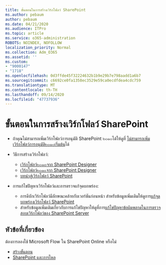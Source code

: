 ```yaml
---
title: ขั้นตอนในการสร้างเวิร์กโฟลว์ SharePoint
ms.author: pebaum
author: pebaum
ms.date: 04/21/2020
ms.audience: ITPro
ms.topic: article
ms.service: o365-administration
ROBOTS: NOINDEX, NOFOLLOW
localization_priority: Normal
ms.collection: Adm_O365
ms.assetid: ''
ms.custom:
- "9000147"
- "1718"
ms.openlocfilehash: 0d3ffde45f32224632b1b9e29b7e798aadd1a6b7
ms.sourcegitcommit: c6692ce0fa1358ec3529e59ca0ecdfdea4cdc759
ms.translationtype: MT
ms.contentlocale: th-TH
ms.lasthandoff: 09/14/2020
ms.locfileid: "47737936"
---
```

# <a name="steps-to-create-a-sharepoint-workflow"></a>ขั้นตอนในการสร้างเวิร์กโฟลว์ SharePoint

- ถ้าคุณไม่สามารถเพิ่มเวิร์กโฟลว์การอนุมัติ SharePoint ๒๐๑๐ได้ให้ดูที่ [ไม่สามารถเพิ่มเวิร์กโฟลว์การอนุมัติ๒๐๑๐เริ่มต้น](https://docs.microsoft.com/alchemyinsights/can-t-add-default-2010-approval-workflow)ได้
- วิธีการสร้างเวิร์กโฟลว์:
    - [เวิร์กโฟลว์๒๐๑๓จาก SharePoint Designer](https://docs.microsoft.com/sharepoint/dev/general-development/creating-a-workflow-by-using-sharepoint-designer-and-the-sharepoint-wo)
    - [เวิร์กโฟลว์๒๐๑๐จาก SharePoint Designer](https://support.office.com/article/introduction-to-designing-and-customizing-workflows-32c9c0bf-5e20-4f74-8b9c-d3ea79f2962b)
    - [บทนำสู่เวิร์กโฟลว์ SharePoint](https://support.office.com/article/introduction-to-sharepoint-workflow-07982276-54e8-4e17-8699-5056eff4d9e3)

- การแก้ไขปัญหาเวิร์กโฟลว์และการตรวจแก้จุดบกพร่อง:
    - การดีบักเวิร์กโฟลว์มีลักษณะคล้ายกับเวอร์ชันก่อนหน้า  สำหรับข้อมูลเพิ่มเติมให้ดูการ[แก้จุดบกพร่องเวิร์กโฟลว์ SharePoint](https://docs.microsoft.com/sharepoint/dev/general-development/debugging-sharepoint-server-workflows)
    - สำหรับข้อมูลเพิ่มเติมเกี่ยวกับการแก้ไขปัญหาให้ดูที่การ[แก้ไขปัญหาข้อผิดพลาดในการตรวจสอบเวิร์กโฟลว์ของ SharePoint Server](https://docs.microsoft.com/sharepoint/dev/general-development/troubleshooting-sharepoint-server-workflow-validation-errors-in-visio)
 

## <a name="related-topics"></a>หัวข้อที่เกี่ยวข้อง
ต้องการลองใช้ Microsoft Flow ใน SharePoint Online หรือไม่
- [สร้างขั้นตอน](https://support.office.com/article/Create-a-flow-for-a-list-or-library-in-SharePoint-Online-or-OneDrive-for-Business-a9c3e03b-0654-46af-a254-20252e580d01) 
- [SharePoint และการไหล](https://flow.microsoft.com/blog/sharepoint-and-flow/) 


